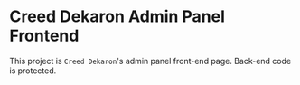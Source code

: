 # Creed Dekaron Admin Panel Frontend

This project is `Creed Dekaron`'s admin panel front-end page. Back-end code is protected.
       